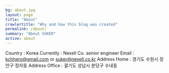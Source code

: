 ```yaml
---
bg: about.jpg
layout: page
title: "About"
crawlertitle: "Why and how this blog was created"
permalink: /about/
summary: "About SUKER"
active: about
---
```


Country : Korea
Currently : Nexell Co. senior engineer
Email : kchhero@gmail.com or suker@nexell.co.kr
Address Home : 경기도 수원시 장안구 정자동
Address Office : 결기도 성남시 분당구 수내동